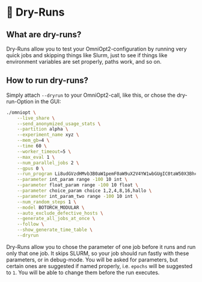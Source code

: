 # <span class='tutorial_icon invert_in_dark_mode'>🧪</span> Dry-Runs

<!-- How to quickly test if your configuration works properly -->

<!-- Category: Preparations, Basics and Setup -->

<div id="toc"></div>

## What are dry-runs?

Dry-Runs allow you to test your OmniOpt2-configuration by running very quick jobs and skipping things like Slurm, just to see if things like environment variables are set properly, paths work, and so on.

## How to run dry-runs?

Simply attach `--dryrun` to your OmniOpt2-call, like this, or chose the dry-run-Option in the GUI:

```bash
./omniopt \
	--live_share \
	--send_anonymized_usage_stats \
	--partition alpha \
	--experiment_name xyz \
	--mem_gb=4 \
	--time 60 \
	--worker_timeout=5 \
	--max_eval 1 \
	--num_parallel_jobs 2 \
	--gpus 0 \
	--run_program Li8udGVzdHMvb3B0aW1pemF0aW9uX2V4YW1wbGUgIC0taW50X3BhcmFtPSclKGludF9wYXJhbSknIC0tZmxvYXRfcGFyYW09JyUoZmxvYXRfcGFyYW0pJyAtLWNob2ljZV9wYXJhbT0nJShjaG9pY2VfcGFyYW0pJyAtLWludF9wYXJhbV90d289JyUoaW50X3BhcmFtX3R3byknIC0tbnJfcmVzdWx0cz0x \
	--parameter int_param range -100 10 int \
	--parameter float_param range -100 10 float \
	--parameter choice_param choice 1,2,4,8,16,hallo \
	--parameter int_param_two range -100 10 int \
	--num_random_steps 1 \
	--model BOTORCH_MODULAR \
	--auto_exclude_defective_hosts \
	--generate_all_jobs_at_once \
	--follow \
	--show_generate_time_table \
	--dryrun

```

Dry-Runs allow you to chose the parameter of one job before it runs and run only that one job. It skips SLURM, so your job should run fastly with these parameters, or in debug-mode. You will be asked for parameters, but certain ones are suggested if named properly, i.e. `epochs` will be suggested to `1`. You will be able to change them before the run executes.
